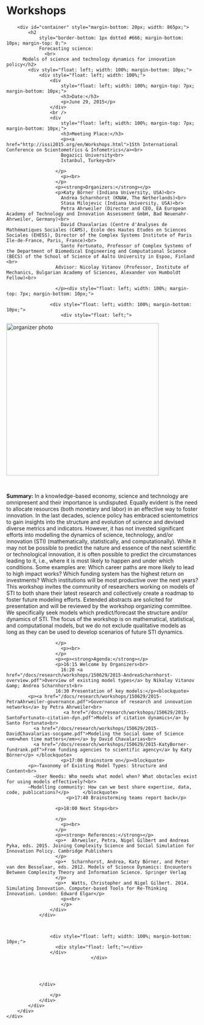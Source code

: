 <div id="middle" class="research">
		<h1 style="margin-bottom: 20px;">Workshops</h1>

		<div id="container" style="margin-bottom: 20px; width: 865px;">
			<h2
				style="border-bottom: 1px dotted #666; margin-bottom: 10px; margin-top: 0;">
				Forecasting science:  
                  <br>
          Models of science and technology dynamics for innovation policy</h2>
			<div style="float: left; width: 100%; margin-bottom: 10px;">
				<div style="float: left; width: 100%;">
					<div
						style="float: left; width: 100%; margin-top: 7px; margin-bottom: 10px;">
						<h3>Date:</h3>
						<p>June 29, 2015</p>
					</div>
					<br />
					<div
						style="float: left; width: 100%; margin-top: 7px; margin-bottom: 10px;">
						<h3>Meeting Place:</h3>
						<p><a href="http://issi2015.org/en/Workshops.html">15th International Conference on Scientometrics & Infometrics</a><br>
                        Bogazici University<br>
					    Istanbul, Turkey<br>
					    
					  </p>
						<p><br>
					  </p>
					  <p><strong>Organizers:</strong></p>
					  <p>Katy Börner (Indiana University, USA)<br>
					    Andrea Scharnhorst (KNAW, The Netherlands)<br>
					    Stasa Milojevic (Indiana University, USA)<br>
					    Petra Ahrweiler (Director and CEO, EA European Academy of Technology and Innovation Assessment GmbH, Bad Neuenahr-Ahrweiler, Germany)<br>
					    David Chavalarias (Centre d'Analyses de Mathématiques Sociales (CAMS), Ecole des Hautes Etudes en Sciences Sociales (EHESS), Director of the Complex Systems Institute of Paris Ile-de-France, Paris, France)<br>
					    Santo Fortunato, Professor of Complex Systems of the Department of Biomedical Engineering and Computational Science (BECS) of the School of Science of Aalto University in Espoo, Finland <br>
				      Advisor: Nicolay Vitanov (Professor, Institute of Mechanics, Bulgarian Academy of Sciences, Alexander von Humboldt Fellow)<br>
					    
					  </p><div style="float: left; width: 100%; margin-top: 7px; margin-bottom: 10px;">
	
					<div style="float: left; width: 100%; margin-bottom: 10px;">
						<div style="float: left;">
<a href="/images/research/workshops/150629/IMG_9215.jpg" target="_blank"><img src="/images/research/workshops/150629/IMG_9215.jpg" width="400" alt="organizer photo" /></a> </div>
					</div>
                                   </div>
						<p><br>
					  </p>
					  <p><strong>Summary:</strong> In a knowledge-based economy, science and technology are omnipresent and their importance is undisputed. Equally evident is the need to allocate resources (both monetary and labor) in an effective way to foster innovation. In the last decades, science policy has embraced scientometrics to gain insights into the structure and evolution of science and devised diverse metrics and indicators. However, it has not invested significant efforts into modelling the dynamics of science, technology, and/or innovation (STI) (mathematically, statistically, and computationally). While it may not be possible to predict the nature and essence of the next scientific or technological innovation, it is often possible to predict the circumstances leading to it, i.e., where it is most likely to happen and under which conditions. Some examples are: Which career paths are more likely to lead to high impact works? Which funding system has the highest return on investments? Which institutions will be most productive over the next years? This workshop invites the community of researchers working on models of STI to both share their latest research and collectively create a roadmap to foster future modeling efforts. Extended abstracts are solicited for presentation and will be reviewed by the workshop organizing committee. We specifically seek models which predict/forecast the structure and/or dynamics of STI. The focus of the workshop is on mathematical, statistical, and computational models, but we do not exclude qualitative models as long as they can be used to develop scenarios of future STI dynamics.<br>
					    
					  </p>
						<p><br>
					  </p>
					  <p><p><strong>Agenda:</strong></p>
					  <p>16:15 Welcome by Organizers<br>
					    16:20 <a href="/docs/research/workshops/150629/2015-AndreaScharnhorst-overview.pdf">Overview of existing model types</a> by Nikolay Vitanov &amp; Andrea Scharnhorst<br>
				      16:30 Presentation of key models:</p><blockquote> 
		    <p><a href="/docs/research/workshops/150629/2015-PetraAhrweiler-governance.pdf">Governance of research and innovation networks</a> by Petra Ahrweiler<br>
                         <a href="/docs/research/workshops/150629/2015-SantoFortunato-citation-dyn.pdf">Models of citation dynamics</a> by Santo Fortunato<br>
              <a href="/docs/research/workshops/150629/2015-DavidChavalarias-socgame.pdf">Modeling the Social Game of Science <em>when time matters</em></a> by David Chavalarias<br>
              <a href="/docs/research/workshops/150629/2015-KatyBorner-fundrank.pdf">From funding agencies to scientific agency</a> by Katy Börner</p> </blockquote> 
                        <p>17:00 Brainstorm on</p><blockquote>
		    <p>–Taxonomy of Existing Model Types: Structure and Content<br>
		      –User Needs: Who needs what model when? What obstacles exist for using models effectively?<br>
            –Modelling community: How can we best share expertise, data, code, publications?</p>     </blockquote>
					      <p>17:40 Brainstorming teams report back</p>
				 
					  <p>18:00 Next Steps<br>
					    
					  </p>
						<p><br>
					  </p>
					  <p><strong> References:</strong></p>
					  <p>•	Ahrweiler, Petra, Nigel Gilbert and Andreas Pyka, eds. 2015. Joining Complexity Science and Social Simulation for Innovation Policy. Cambridge Publishers
				      </p>
					  <p>•	Scharnhorst, Andrea, Katy Börner, and Peter van den Besselaar, eds. 2012. Models of Science Dynamics: Encounters Between Complexity Theory and Information Science. Springer Verlag
				      </p>
					  <p>•	Watts, Christopher and Nigel Gilbert. 2014. Simulating Innovation. Computer-based Tools for Re-Thinking Innovation. London: Edward Elgar</p>
                        <p><br>
                        </p>
					</div>
				</div>


				
					<div style="float: left; width: 100%; margin-bottom: 10px;">
					  <div style="float: left;"></div>
					</div>
                                   </div>


				
				
				</div>
				
					</p>
				</div>
			</div>
		</div>
	</div>